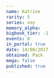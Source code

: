 ```yaml
---
name: Katrine
rarity: 5
series: voy
memory_alpha:
bigbook_tier: -1
events: 0
in_portal: true
date: 14/08/2017
obtained: Pack
mega: false
published: true
---
```




